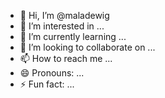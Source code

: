 - 👋 Hi, I’m @maladewig
- 👀 I’m interested in ...
- 🌱 I’m currently learning ...
- 💞️ I’m looking to collaborate on ...
- 📫 How to reach me ...
- 😄 Pronouns: ...
- ⚡ Fun fact: ...

<!---
maladewig/maladewig is a ✨ special ✨ repository because its `README.md` (this file) appears on your GitHub profile.
You can click the Preview link to take a look at your changes.
--->

